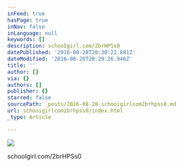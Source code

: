 ```yaml
---
inFeed: true
hasPage: true
inNav: false
inLanguage: null
keywords: []
description: schooIgirl.com/2brHPSs0
datePublished: '2016-08-28T20:30:22.881Z'
dateModified: '2016-08-28T20:29:26.946Z'
title: ''
author: []
via: {}
authors: []
publisher: {}
starred: false
sourcePath: _posts/2016-08-28-schooigirlcom2brhpss0.md
url: schooigirlcom2brhpss0/index.html
_type: Article

---
```

![](https://the-grid-user-content.s3-us-west-2.amazonaws.com/9acf4ea9-1b2f-487e-a19b-209681f723ee.jpg)

schooIgirl.com/2brHPSs0